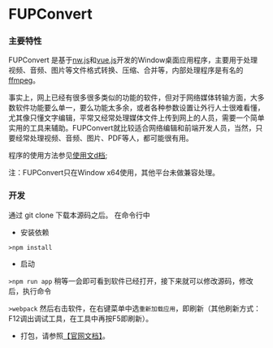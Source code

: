 # FUPConvert
### 主要特性
FUPConvert 是基于[nw.js](https://nwjs.io/)和[vue.js](https://vuejs.org/)开发的Window桌面应用程序，主要用于处理视频、音频、图片等文件格式转换、压缩、合并等，内部处理程序是有名的[ffmpeg](http://ffmpeg.org/)。

事实上，网上已经有很多很多类似的功能的软件，但对于网络媒体转输方面，大多数软件功能要么单一，要么功能太多余，或者各种参数设置让外行人士很难看懂，尤其像只懂文字编辑，平常又经常处理媒体文件上传到网上的人员，需要一个简单实用的工具来辅助。FUPConvert就比较适合网络编辑和前端开发人员，当然，只要经常处理视频、音频、图片、PDF等人，都可能很有用。

程序的使用方法参见[使用文d档](https://mystermangit.github.io/fmwwp.html);

注：FUPConvert只在Window x64使用，其他平台未做兼容处理。
### 开发
通过 git clone 下载本源码之后。
在命令行中
- 安装依赖

`>npm install`
- 启动

`>npm run app`
稍等一会即可看到软件已经打开，接下来就可以修改源码，修改后，执行命令

`>webpack`
然后右击软件，在右键菜单中选`重新加载应用`，即刷新（其他刷新方式：F12调出调试工具，在工具中再按F5即刷新）。
- 打包，请参照[【官网文档】](http://docs.nwjs.io/en/latest/For%20Users/Package%20and%20Distribute/#package-and-distribute)。
